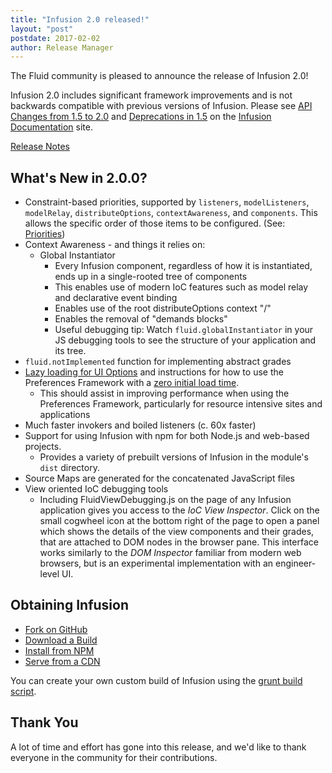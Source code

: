 ```yaml
---
title: "Infusion 2.0 released!"
layout: "post"
postdate: 2017-02-02
author: Release Manager
---
```


The Fluid community is pleased to announce the release of Infusion 2.0!

Infusion 2.0 includes significant framework improvements and is not backwards compatible with previous versions of Infusion. Please see [API Changes from 1.5 to 2.0](http://docs.fluidproject.org/infusion/development/APIChangesFrom1_5To2_0.html) and [Deprecations in 1.5](http://docs.fluidproject.org/infusion/development/DeprecationsIn1_5.html) on the [Infusion Documentation](https://github.com/fluid-project/infusion-docs) site.

[Release Notes](https://github.com/fluid-project/infusion/blob/infusion-2.0/ReleaseNotes.md)

## What's New in 2.0.0?
- Constraint-based priorities, supported by `listeners`, `modelListeners`, `modelRelay`, `distributeOptions`, `contextAwareness`, and `components`. This allows the specific order of those items to be configured. (See: [Priorities](http://docs.fluidproject.org/infusion/development/Priorities.html))
- Context Awareness - and things it relies on:
  - Global Instantiator
    - Every Infusion component, regardless of how it is instantiated, ends up in a single-rooted tree of components
    - This enables use of modern IoC features such as model relay and declarative event binding
    - Enables use of the root distributeOptions context "/"
    - Enables the removal of "demands blocks"
    - Useful debugging tip: Watch `fluid.globalInstantiator` in your JS debugging tools to see the structure of your application and its tree.
- `fluid.notImplemented` function for implementing abstract grades
- [Lazy loading for UI Options](http://docs.fluidproject.org/infusion/development/UserInterfaceOptionsAPI.html#lazyload) and instructions for how to use the Preferences Framework with a [zero initial load time](http://docs.fluidproject.org/infusion/development/tutorial-prefsFrameworkMinimalFootprint/MinimalFootprint.html).
  - This should assist in improving performance when using the Preferences Framework, particularly for resource intensive sites and applications
- Much faster invokers and boiled listeners (c. 60x faster)
- Support for using Infusion with npm for both Node.js and web-based projects.
  - Provides a variety of prebuilt versions of Infusion in the module's `dist` directory.
- Source Maps are generated for the concatenated JavaScript files
- View oriented IoC debugging tools
  - Including FluidViewDebugging.js on the page of any Infusion application gives you access to the _IoC View Inspector_. Click on the small cogwheel icon at the bottom right of the page to open a panel which shows the details of the view components and their grades, that are attached to DOM nodes in the browser pane. This interface works similarly to the _DOM Inspector_ familiar from modern web browsers, but is an experimental implementation with an engineer-level UI.

## Obtaining Infusion ##

  * [Fork on GitHub](https://github.com/fluid-project/infusion)
  * [Download a Build](https://github.com/fluid-project/infusion/releases)
  * [Install from NPM](https://www.npmjs.com/package/infusion)
  * [Serve from a CDN](https://cdnjs.com/libraries/infusion)

You can create your own custom build of Infusion using the [grunt build script](https://github.com/fluid-project/infusion/blob/infusion-2.0/README.md#how-do-i-create-an-infusion-package).

## Thank You ##

A lot of time and effort has gone into this release, and we'd like to thank everyone in the community for their contributions.
